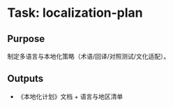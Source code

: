 # Task: localization-plan

## Purpose

制定多语言与本地化策略（术语/回译/对照测试/文化适配）。

## Outputs

- 《本地化计划》文档 + 语言与地区清单
